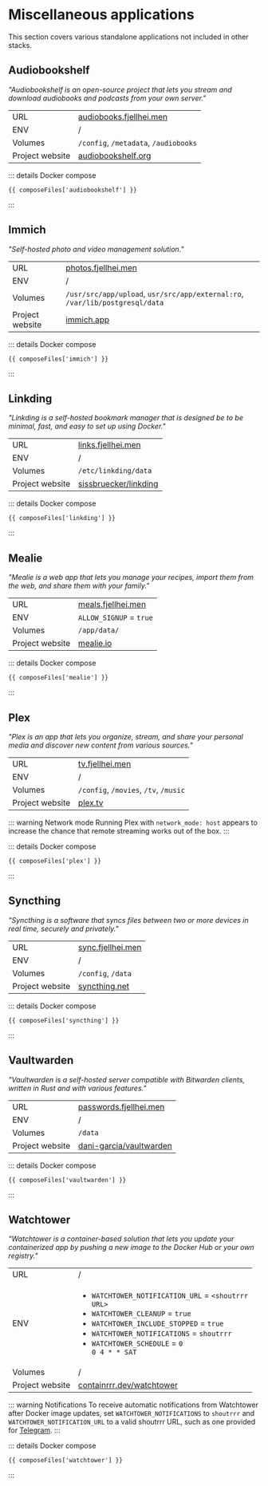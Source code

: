 <script setup>
import { data as composeFiles } from '../docker.data.js'
</script>

# Miscellaneous applications
This section covers various standalone applications not included in other stacks.

## Audiobookshelf
*"Audiobookshelf is an open-source project that lets you stream and download audiobooks and podcasts from your own server."*

|                 |                                                             |
|-----------------|-------------------------------------------------------------|
| URL             | [audiobooks.fjellhei.men](https://audiobooks.fjellhei.men/) |
| ENV             | /                                                           |
| Volumes         | `/config`, `/metadata`, `/audiobooks`                       |
| Project website | [audiobookshelf.org](https://www.audiobookshelf.org/)       |

::: details Docker compose
```yaml-vue
{{ composeFiles['audiobookshelf'] }}
```
:::

## Immich
*"Self-hosted photo and video management solution."*

|                 |                                                                              |
|-----------------|------------------------------------------------------------------------------|
| URL             | [photos.fjellhei.men](https://photos.fjellhei.men/)                          |
| ENV             | /                                                                            |
| Volumes         | `/usr/src/app/upload`, `usr/src/app/external:ro`, `/var/lib/postgresql/data` |
| Project website | [immich.app](https://immich.app/)                                            |

::: details Docker compose
```yaml-vue
{{ composeFiles['immich'] }}
```
:::

## Linkding
*"Linkding is a self-hosted bookmark manager that is designed be to be minimal, fast, and easy to set up using Docker."*

|                 |                                                                   |
|-----------------|-------------------------------------------------------------------|
| URL             | [links.fjellhei.men](https://links.fjellhei.men/)                 |
| ENV             | /                                                                 |
| Volumes         | `/etc/linkding/data`                                              |
| Project website | [sissbruecker/linkding](https://github.com/sissbruecker/linkding) |

::: details Docker compose
```yaml-vue
{{ composeFiles['linkding'] }}
```
:::

## Mealie
*"Mealie is a web app that lets you manage your recipes, import them from the web, and share them with your family."*

|                 |                                                   |
|-----------------|---------------------------------------------------|
| URL             | [meals.fjellhei.men](https://meals.fjellhei.men/) |
| ENV             | `ALLOW_SIGNUP` = `true`                          |
| Volumes         | `/app/data/`                                      |
| Project website | [mealie.io](https://mealie.io/)                   |

::: details Docker compose
```yaml-vue
{{ composeFiles['mealie'] }}
```
:::

## Plex
*"Plex is an app that lets you organize, stream, and share your personal media and discover new content from various sources."*

|                 |                                             |
|-----------------|---------------------------------------------|
| URL             | [tv.fjellhei.men](https://tv.fjellhei.men/) |
| ENV             | /                                           |
| Volumes         | `/config`, `/movies`, `/tv`, `/music`       |
| Project website | [plex.tv](https://www.plex.tv/)             |

::: warning Network mode
Running Plex with ```network_mode: host``` appears to increase the chance that remote streaming works out of the box.
:::

::: details Docker compose
```yaml-vue
{{ composeFiles['plex'] }}
```
:::

## Syncthing
*"Syncthing is a software that syncs files between two or more devices in real time, securely and privately."*

|                 |                                                 |
|-----------------|-------------------------------------------------|
| URL             | [sync.fjellhei.men](https://sync.fjellhei.men/) |
| ENV             | /                                               |
| Volumes         | `/config`, `/data`                              |
| Project website | [syncthing.net](https://syncthing.net/)         |

::: details Docker compose
```yaml-vue
{{ composeFiles['syncthing'] }}
```
:::

## Vaultwarden
*"Vaultwarden is a self-hosted server compatible with Bitwarden clients, written in Rust and with various features."*

|                 |                                                                       |
|-----------------|-----------------------------------------------------------------------|
| URL             | [passwords.fjellhei.men](https://passwords.fjellhei.men/)             |
| ENV             | /                                                                     |
| Volumes         | `/data`                                                               |
| Project website | [dani-garcia/vaultwarden](https://github.com/dani-garcia/vaultwarden) |

::: details Docker compose
```yaml-vue
{{ composeFiles['vaultwarden'] }}
```
:::

## Watchtower
*"Watchtower is a container-based solution that lets you update your containerized app by pushing a new image to the Docker Hub or your own registry."*

|                 |                                                                 |
|-----------------|-----------------------------------------------------------------|
| URL             | /                                                               |
| ENV             | <ul><li><code>WATCHTOWER_NOTIFICATION_URL</code> = <code>&lt;shoutrrr URL&gt;</code></li><li><code>WATCHTOWER_CLEANUP</code> = <code>true</code></li><li><code>WATCHTOWER_INCLUDE_STOPPED</code> = <code>true</code></li><li><code>WATCHTOWER_NOTIFICATIONS</code> = <code>shoutrrr</code></li><li><code>WATCHTOWER_SCHEDULE</code> = <code>0 0 4 * * SAT</code> </li></ul>                                                         |
| Volumes         | /                                                               |
| Project website | [containrrr.dev/watchtower](https://containrrr.dev/watchtower/) |


::: warning Notifications
To receive automatic notifications from Watchtower after Docker image updates, set `WATCHTOWER_NOTIFICATIONS` to `shoutrrr` and `WATCHTOWER_NOTIFICATION_URL` to a valid shoutrrr URL, such as one provided for [Telegram](https://containrrr.dev/shoutrrr/v0.8/services/telegram/).
:::

::: details Docker compose
```yaml-vue
{{ composeFiles['watchtower'] }}
```
:::
